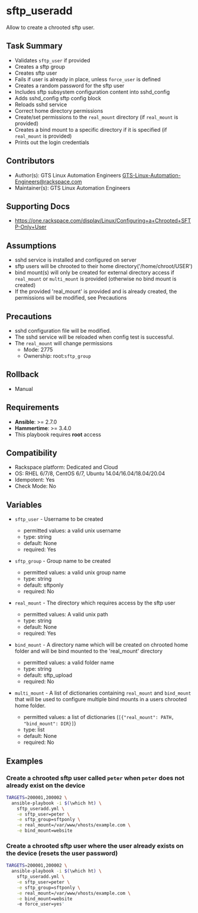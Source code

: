 # sftp_useradd

Allow to create a chrooted sftp user.

## Task Summary
  - Validates `sftp_user` if provided
  - Creates a sftp group
  - Creates sftp user
  - Fails if user is already in place, unless `force_user` is defined
  - Creates a random password for the sftp user
  - Includes sftp subsystem configuration content into sshd_config
  - Adds sshd_config sftp config block
  - Reloads sshd service
  - Correct home directory permissions
  - Create/set permissions to the `real_mount` directory (if `real_mount` is provided)
  - Creates a bind mount to a specific directory if it is specified (if `real_mount` is provided)
  - Prints out the login credentials

## Contributors
  - Author(s): GTS Linux Automation Engineers <GTS-Linux-Automation-Engineers@rackspace.com>
  - Maintainer(s): GTS Linux Automation Engineers

## Supporting Docs
  - https://one.rackspace.com/display/Linux/Configuring+a+Chrooted+SFTP-Only+User

## Assumptions
  - sshd service is installed and configured on server
  - sftp users will be chrooted to their home directory('/home/chroot/USER')
  - bind mount(s) will only be created for external directory access if `real_mount` or `multi_mount` is
    provided (otherwise no bind mount is created)
  - If the provided 'real_mount' is provided and is already created, the permissions will be modified, see Precautions

## Precautions
  - sshd configuration file will be modified.
  - The sshd service will be reloaded when config test is successful.
  - The `real_mount` will change permissions
    - Mode: 2775
    - Ownership: root:`sftp_group`

## Rollback
  - Manual

## Requirements
  - **Ansible**: >= 2.7.0
  - **Hammertime**: >= 3.4.0
  - This playbook requires **root** access

## Compatibility
  - Rackspace platform: Dedicated and Cloud
  - OS: RHEL 6/7/8, CentOS 6/7, Ubuntu 14.04/16.04/18.04/20.04
  - Idempotent: Yes
  - Check Mode: No

## Variables
  - `sftp_user` - Username to be created
    - permitted values: a valid unix username
    - type: string
    - default: None
    - required: Yes

  - `sftp_group` - Group name to be created
    - permitted values: a valid unix group name
    - type: string
    - default: sftponly
    - required: No

  - `real_mount` - The directory which requires access by the sftp user
    - permitted values: A valid unix path
    - type: string
    - default: None
    - required: Yes

  - `bind_mount` - A directory name which will be created on chrooted home folder and will be bind mounted to the 'real_mount' directory
    - permitted values: a valid folder name
    - type: string
    - default: sftp_upload
    - required: No

  - `multi_mount` - A list of dictionaries containing `real_mount` and `bind_mount` that will be used to
  configure multiple bind mounts in a users chrooted home folder.
    - permitted values: a list of dictionaries (`[{"real_mount": PATH, "bind_mount": DIR}]`)
    - type: list
    - default: None
    - required: No

## Examples

### Create a chrooted sftp user called `peter` when `peter` does not already exist on the device

  ```bash
  TARGETS=200001,200002 \
    ansible-playbook -i $(\which ht) \
      sftp_useradd.yml \
      -e sftp_user=peter \
      -e sftp_group=sftponly \
      -e real_mount=/var/www/vhosts/example.com \
      -e bind_mount=website
```

### Create a chrooted sftp user where the user already exists on the device (resets the user password)

  ```bash
  TARGETS=200001,200002 \
    ansible-playbook -i $(\which ht) \
      sftp_useradd.yml \
      -e sftp_user=peter \
      -e sftp_group=sftponly \
      -e real_mount=/var/www/vhosts/example.com \
      -e bind_mount=website
      -e force_user=yes'
```
